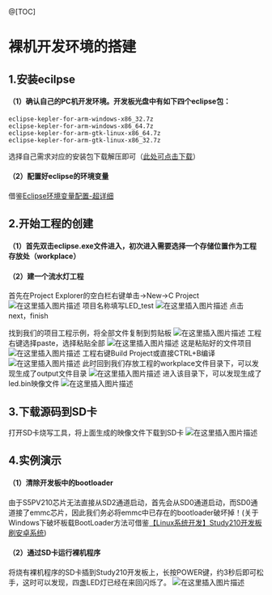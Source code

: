 ﻿@[TOC]
# 裸机开发环境的搭建
## 1.安装ecilpse
#### （1）确认自己的PC机开发环境。开发板光盘中有如下四个eclipse包：
```
eclipse-kepler-for-arm-windows-x86_32.7z 
eclipse-kepler-for-arm-windows-x86_64.7z 
eclipse-kepler-for-arm-gtk-linux-x86_64.7z 
eclipse-kepler-for-arm-gtk-linux-x86_32.7z
```
选择自己需求对应的安装包下载解压即可（[此处可点击下载](https://download.csdn.net/download/qq_56914146/85162554)）
#### （2）配置好eclipse的环境变量
借鉴[Eclipse环境变量配置-超详细](https://blog.csdn.net/m0_46165586/article/details/107296429?ops_request_misc=%257B%2522request%255Fid%2522%253A%2522165018384616781685349830%2522%252C%2522scm%2522%253A%252220140713.130102334..%2522%257D&request_id=165018384616781685349830&biz_id=0&utm_medium=distribute.pc_search_result.none-task-blog-2~all~top_positive~default-1-107296429.142^v9^pc_search_result_control_group,157^v4^control&utm_term=eclipse%E7%8E%AF%E5%A2%83%E5%8F%98%E9%87%8F%E9%85%8D%E7%BD%AE&spm=1018.2226.3001.4187)
## 2.开始工程的创建
#### （1）首先双击eclipse.exe文件进入，初次进入需要选择一个存储位置作为工程存放处（workplace）

#### （2）建一个流水灯工程
首先在Project Explorer的空白栏右键单击->New->C Project
![在这里插入图片描述](https://img-blog.csdnimg.cn/0b37eba37269446faf5de58793963da2.png?x-oss-process=image/watermark,type_d3F5LXplbmhlaQ,shadow_50,text_Q1NETiBA5Lul5pS-Xw==,size_20,color_FFFFFF,t_70,g_se,x_16)
项目名称填写LED_test
![在这里插入图片描述](https://img-blog.csdnimg.cn/0b7cce5b3fa341f98792a316a1937054.png?x-oss-process=image/watermark,type_d3F5LXplbmhlaQ,shadow_50,text_Q1NETiBA5Lul5pS-Xw==,size_20,color_FFFFFF,t_70,g_se,x_16)
点击next，finish

找到我们的项目工程示例，将全部文件复制到剪贴板
![在这里插入图片描述](https://img-blog.csdnimg.cn/2bbe14f0a69a46fe8328ce92f1492421.png?x-oss-process=image/watermark,type_d3F5LXplbmhlaQ,shadow_50,text_Q1NETiBA5Lul5pS-Xw==,size_20,color_FFFFFF,t_70,g_se,x_16)
工程右键选择paste，选择粘贴全部
![在这里插入图片描述](https://img-blog.csdnimg.cn/842db416ea2c4929ac655d29bc4bfb07.png?x-oss-process=image/watermark,type_d3F5LXplbmhlaQ,shadow_50,text_Q1NETiBA5Lul5pS-Xw==,size_20,color_FFFFFF,t_70,g_se,x_16)
这是粘贴好的文件项目
![在这里插入图片描述](https://img-blog.csdnimg.cn/d1dae4dddaf346b1be377c674fefdd35.png?x-oss-process=image/watermark,type_d3F5LXplbmhlaQ,shadow_50,text_Q1NETiBA5Lul5pS-Xw==,size_20,color_FFFFFF,t_70,g_se,x_16)
工程右键Build Project或直接CTRL+B编译
![在这里插入图片描述](https://img-blog.csdnimg.cn/9389ca0a332143fdbfb650e41fb84f2b.png?x-oss-process=image/watermark,type_d3F5LXplbmhlaQ,shadow_50,text_Q1NETiBA5Lul5pS-Xw==,size_20,color_FFFFFF,t_70,g_se,x_16)
此时回到我们存放工程的workplace文件目录下，可以发现生成了output文件目录
![在这里插入图片描述](https://img-blog.csdnimg.cn/776361da8d1045c3a39af79804bf0320.png?x-oss-process=image/watermark,type_d3F5LXplbmhlaQ,shadow_50,text_Q1NETiBA5Lul5pS-Xw==,size_20,color_FFFFFF,t_70,g_se,x_16)
进入该目录下，可以发现生成了led.bin映像文件
![在这里插入图片描述](https://img-blog.csdnimg.cn/e497619b0ab74765aaffd33dc55be299.png?x-oss-process=image/watermark,type_d3F5LXplbmhlaQ,shadow_50,text_Q1NETiBA5Lul5pS-Xw==,size_20,color_FFFFFF,t_70,g_se,x_16)
## 3.下载源码到SD卡
打开SD卡烧写工具，将上面生成的映像文件下载到SD卡
![在这里插入图片描述](https://img-blog.csdnimg.cn/07008c13a27e41bebc960a47747c2283.png?x-oss-process=image/watermark,type_d3F5LXplbmhlaQ,shadow_50,text_Q1NETiBA5Lul5pS-Xw==,size_20,color_FFFFFF,t_70,g_se,x_16)
## 4.实例演示
#### （1）清除开发板中的bootloader
由于S5PV210芯片无法直接从SD2通道启动，首先会从SD0通道启动，而SD0通道接了emmc芯片，因此我们务必将emmc中已存在的bootloader破坏掉！(关于Windows下破坏板载BootLoader方法可借鉴[【Linux系统开发】Study210开发板刷安卓系统](https://blog.csdn.net/qq_56914146/article/details/124204098?spm=1001.2014.3001.5501))

#### （2）通过SD卡运行裸机程序
将烧有裸机程序的SD卡插到Study210开发板上，长按POWER键，约3秒后即可松手，这时可以发现，四盏LED灯已经在来回闪烁了。
![在这里插入图片描述](https://img-blog.csdnimg.cn/ddcba636b89841629cc4eba87b6a90b2.gif)

